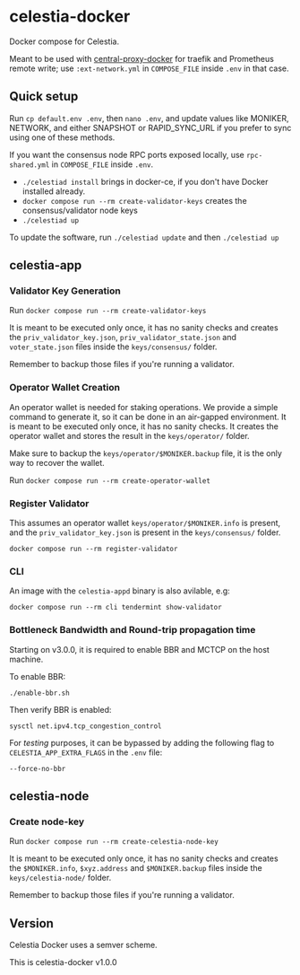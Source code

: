 # celestia-docker

Docker compose for Celestia.

Meant to be used with [central-proxy-docker](https://github.com/CryptoManufaktur-io/central-proxy-docker) for traefik
and Prometheus remote write; use `:ext-network.yml` in `COMPOSE_FILE` inside `.env` in that case.

## Quick setup

Run `cp default.env .env`, then `nano .env`, and update values like MONIKER, NETWORK, and either SNAPSHOT or RAPID_SYNC_URL if you prefer to sync using one of these methods.

If you want the consensus node RPC ports exposed locally, use `rpc-shared.yml` in `COMPOSE_FILE` inside `.env`.

- `./celestiad install` brings in docker-ce, if you don't have Docker installed already.
- `docker compose run --rm create-validator-keys` creates the consensus/validator node keys
- `./celestiad up`

To update the software, run `./celestiad update` and then `./celestiad up`

## celestia-app

### Validator Key Generation

Run `docker compose run --rm create-validator-keys`

It is meant to be executed only once, it has no sanity checks and creates the `priv_validator_key.json`, `priv_validator_state.json` and `voter_state.json` files inside the `keys/consensus/` folder.

Remember to backup those files if you're running a validator.

### Operator Wallet Creation

An operator wallet is needed for staking operations. We provide a simple command to generate it, so it can be done in an air-gapped environment. It is meant to be executed only once, it has no sanity checks. It creates the operator wallet and stores the result in the `keys/operator/` folder.

Make sure to backup the `keys/operator/$MONIKER.backup` file, it is the only way to recover the wallet.

Run `docker compose run --rm create-operator-wallet`

### Register Validator

This assumes an operator wallet `keys/operator/$MONIKER.info` is present, and the `priv_validator_key.json` is present in the `keys/consensus/` folder.

`docker compose run --rm register-validator`

### CLI

An image with the `celestia-appd` binary is also avilable, e.g:

`docker compose run --rm cli tendermint show-validator`

### Bottleneck Bandwidth and Round-trip propagation time

Starting on v3.0.0, it is required to enable BBR and MCTCP on the host machine.

To enable BBR:

```
./enable-bbr.sh
```

Then verify BBR is enabled:

```
sysctl net.ipv4.tcp_congestion_control
```

For *testing* purposes, it can be bypassed by adding the following flag to `CELESTIA_APP_EXTRA_FLAGS` in the `.env` file:

`--force-no-bbr`

## celestia-node

### Create node-key

Run `docker compose run --rm create-celestia-node-key`

It is meant to be executed only once, it has no sanity checks and creates the `$MONIKER.info`, `$xyz.address` and `$MONIKER.backup` files inside the `keys/celestia-node/` folder.

Remember to backup those files if you're running a validator.

## Version

Celestia Docker uses a semver scheme.

This is celestia-docker v1.0.0
